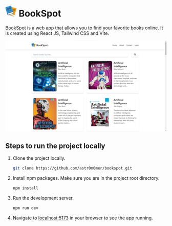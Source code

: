 # <img src="./src/assets/favicon.svg" alt="BookSpot" width="35" /> BookSpot

[BookSpot](https://bookspot-delta.vercel.app/) is a web app that allows you to find your favorite books online. It is created using React JS, Tailwind CSS and Vite.

[![BookSpot Home](./public/bookspot-home.png)](https://bookspot-delta.vercel.app/)

## Steps to run the project locally

1. Clone the project locally.

   ```bash
   git clone https://github.com/astr0n0mer/bookspot.git
   ```

1. Install npm packages. Make sure you are in the project root directory.

   ```bash
   npm install
   ```

1. Run the development server.

   ```bash
   npm run dev
   ```

1. Navigate to [localhost:5173](http://localhost:5173) in your browser to see the app running.
